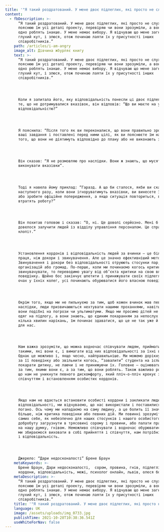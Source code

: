 ```yaml
---
title: '"Я такий роздратований. У мене двоє підлеглих, які просто не слухають..."'
content:
  - fbDescription: >-
      “Я такий роздратований. У мене двоє підлеглих, які просто не слухають. Я
      пояснюю їм усі деталі проекту, перевіряю чи вони зрозуміли, а вони все
      одно роблять інакше. У мене немає вибору. Я відчуваю що мене загнали в
      глухий кут, і злюся, отож починаю лаяти їх у присутності інших
      співробітників.”
    path: /articles/i-am-angry
    image_alt: Дівчина жбурляє книгу
    text: >-
      “Я такий роздратований. У мене двоє підлеглих, які просто не слухають. Я
      пояснюю їм усі деталі проекту, перевіряю чи вони зрозуміли, а вони все
      одно роблять інакше. У мене немає вибору. Я відчуваю що мене загнали в
      глухий кут, і злюся, отож починаю лаяти їх у присутності інших
      співробітників.”




      Коли я запитала його, яку відповідальність понесли ці двоє підлеглих за
      те, що не дотримувалися вказівок, він відповів: “Що ви маєте на увазі під
      відповідальністю?”




      Я пояснила: “Після того як ви переконалися, що вони правильно зрозуміли
      ваші завдання і поставлені перед ними цілі, як ви пояснюєте їм наслідки
      того, що вони не діятимуть відповідно до плану або не виконають завдань?”




      Він сказав: “Я не розмовляю про наслідки. Вони ж знають, що мусять
      виконувати вказівки”.




      Тоді я навела йому приклад: “Гаразд. А що би сталося, якби ви сказали, що
      наступного разу, коли вони ігноруватимуть вказівки, ви винесете їм догану
      або зробите офіційне попередження, а якщо ситуація повториться, вони
      втратять роботу?”




      Він похитав головою і сказав: “О, ні. Це доволі серйозно. Мені б тоді
      довелося залучити людей із відділу управління персоналом. Це справжній
      клопіт.”




      Установлення кордонів і відповідальність людей за вчинки – це більша
      праця, ніж докори і звинувачення. Але це значно ефективніший метод.
      Звинувачення і докори без відповідальності отруюють стосунки пар, родин,
      організацій або громад. По-перше, коли ми починаємо когось критикувати і
      звинувачувати, то переводимо увагу від об’єкта критики на свою власну
      поведінку. Щойно бос закінчує шпетити і принижувати своїх підлеглих на
      очах у їхніх колег, усі починають обурюватися його власною поведінкою.




      Окрім того, якщо ми не пильнуємо за тим, щоб кожен вчинок мав певні
      наслідки, люди призвичаюються нехтувати нашими проханнями, навіть якщо
      вони подібні на погрози чи ультиматуми. Якщо ми просимо дітей не жбурляти
      одяг на підлогу, а вони знають, що єдиним покаранням за непослух буде
      кілька хвилин нарікань, їм починає здаватися, що це не так уже й важливо
      для нас.




      Нам важко зрозуміти, що можна водночас співчувати людям, приймати їх
      такими, які вони є, і вимагати від них відповідальності за їхні вчинки.
      Однак це можливо і, якщо чесно, найправильніше. Ми можемо дорікнути людині
      за її поведінку або звільнити когось, “завалити” студента на іспиті або
      покарати дитину, не лаючи і не принижуючи їх. Головне – оцінювати людей не
      за тим, якими вони є, а за тим, що вони роблять. Також важливо розуміти,
      що нам не уникнути певного дискомфорту, який пліч-о-пліч крокує зі
      співчуттям і встановленням особистих кордонів.




      Якщо нам не вдається встановити особисті кордони і закликати людей до
      відповідальності, ми відчуваємо, що нас використали і поставилися до нас
      погано. Ось чому ми нападаємо на саму людину, а це болить її значно
      більше, ніж критика поведінки або певних дій. Ми повинні зрозуміти заради
      самих себе, як небезпечно для наших стосунків і нашого особистого
      добробуту загрузнути в трясовині сорому і провини, або палати праведним,
      на нашу думку, гнівом. Неможливо співчувати і водночас обурюватися. Якщо
      ми збираємося виховати в собі прийняття і співчуття, нам потрібні кордони
      і відповідальність.




      Джерело: “Дари недосконалості” Брене Браун
    metaKeywords: >-
      Брене Браун, Дари недосконалості,  сором, провина, гнів, підлеглі,
      кордони, відповідальність, межі, психолог онлайн, львів, олеся бобруйко
    metaDescription: >-
      “Я такий роздратований. У мене двоє підлеглих, які просто не слухають. Я
      пояснюю їм усі деталі проекту, перевіряю чи вони зрозуміли, а вони все
      одно роблять інакше. У мене немає вибору. Я відчуваю що мене загнали в
      глухий кут, і злюся, отож починаю лаяти їх у присутності інших
      співробітників.”
    title: '"Я такий роздратований. У мене двоє підлеглих, які просто не слухають..."'
    language: UK
    image: /assets/uploads/img_0733.jpg
    publishTime: 2021-10-28T10:38:36.541Z
    useWhiteForNav: false
---
```

